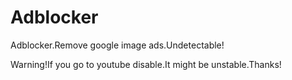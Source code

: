 # Adblocker
Adblocker.Remove google image ads.Undetectable!

Warning!If you go to youtube disable.It might be unstable.Thanks!
